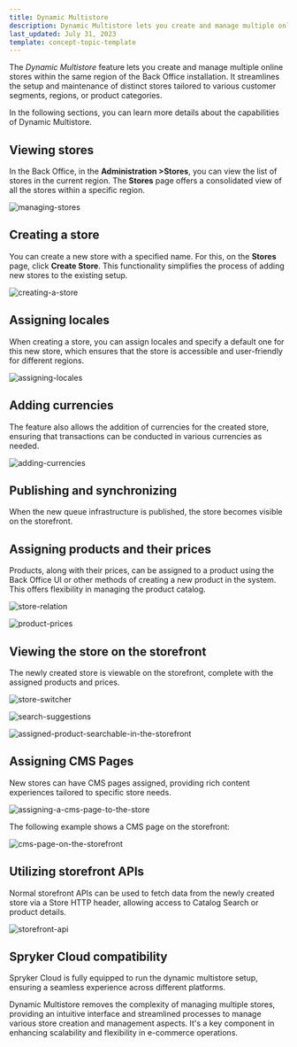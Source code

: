 ```yaml
---
title: Dynamic Multistore
description: Dynamic Multistore lets you create and manage multiple online stores from the Back Office.
last_updated: July 31, 2023
template: concept-topic-template
---
```


The *Dynamic Multistore* feature lets you create and manage multiple online stores within the same region of the Back Office installation. It streamlines the setup and maintenance of distinct stores tailored to various customer segments, regions, or product categories. 

In the following sections, you can learn more details about the capabilities of Dynamic Multistore.
## Viewing stores

In the Back Office, in the **Administration&nbsp;<span aria-label="and then">></span>Stores**, you can view the list of stores in the current region. The **Stores** page offers a consolidated view of all the stores within a specific region.

![managing-stores](https://spryker.s3.eu-central-1.amazonaws.com/docs/pbc/all/dynamic-multistore/dynamic-multistore.md/managing-stores.png)

## Creating a store

You can create a new store with a specified name. For this, on the **Stores** page, click **Create Store**. This functionality simplifies the process of adding new stores to the existing setup.

![creating-a-store](https://spryker.s3.eu-central-1.amazonaws.com/docs/pbc/all/dynamic-multistore/dynamic-multistore.md/creating-a-store.png)

## Assigning locales

When creating a store, you can assign locales and specify a default one for this new store, which ensures that the store is accessible and user-friendly for different regions.

![assigning-locales](https://spryker.s3.eu-central-1.amazonaws.com/docs/pbc/all/dynamic-multistore/dynamic-multistore.md/adding-locales.png)

## Adding currencies

The feature also allows the addition of currencies for the created store, ensuring that transactions can be conducted in various currencies as needed.

![adding-currencies](https://spryker.s3.eu-central-1.amazonaws.com/docs/pbc/all/dynamic-multistore/dynamic-multistore.md/adding-currencies.png)

## Publishing and synchronizing

When the new queue infrastructure is published, the store becomes visible on the storefront.

## Assigning products and their prices

Products, along with their prices, can be assigned to a product using the Back Office UI or other methods of creating a new product in the system. This offers flexibility in managing the product catalog.

![store-relation](https://spryker.s3.eu-central-1.amazonaws.com/docs/pbc/all/dynamic-multistore/dynamic-multistore.md/store-relation.png)

![product-prices](https://spryker.s3.eu-central-1.amazonaws.com/docs/pbc/all/dynamic-multistore/dynamic-multistore.md/product-prices.png)

## Viewing the store on the storefront

The newly created store is viewable on the storefront, complete with the assigned products and prices.

![store-switcher](https://spryker.s3.eu-central-1.amazonaws.com/docs/pbc/all/dynamic-multistore/dynamic-multistore.md/store-switcher.png)

![search-suggestions](https://spryker.s3.eu-central-1.amazonaws.com/docs/pbc/all/dynamic-multistore/dynamic-multistore.md/search-suggestions.png)

![assigned-product-searchable-in-the-storefront](https://spryker.s3.eu-central-1.amazonaws.com/docs/pbc/all/dynamic-multistore/dynamic-multistore.md/assigned-product-searchable-in-the-storefront.png)
 

## Assigning CMS Pages

New stores can have CMS pages assigned, providing rich content experiences tailored to specific store needs.

![assigning-a-cms-page-to-the-store](https://spryker.s3.eu-central-1.amazonaws.com/docs/pbc/all/dynamic-multistore/dynamic-multistore.md/assigning-a-cms-page-to-the-store.png)

The following example shows a CMS page on the storefront:

![cms-page-on-the-storefront](https://spryker.s3.eu-central-1.amazonaws.com/docs/pbc/all/dynamic-multistore/dynamic-multistore.md/cms-page-on-the-storefront.png)

## Utilizing storefront APIs

Normal storefront APIs can be used to fetch data from the newly created store via a Store HTTP header, allowing access to Catalog Search or product details.

![storefront-api](https://spryker.s3.eu-central-1.amazonaws.com/docs/pbc/all/dynamic-multistore/dynamic-multistore.md/storefront-api.png)

## Spryker Cloud compatibility

Spryker Cloud is fully equipped to run the dynamic multistore setup, ensuring a seamless experience across different platforms.

Dynamic Multistore removes the complexity of managing multiple stores, providing an intuitive interface and streamlined processes to manage various store creation and management aspects. It's a key component in enhancing scalability and flexibility in e-commerce operations.